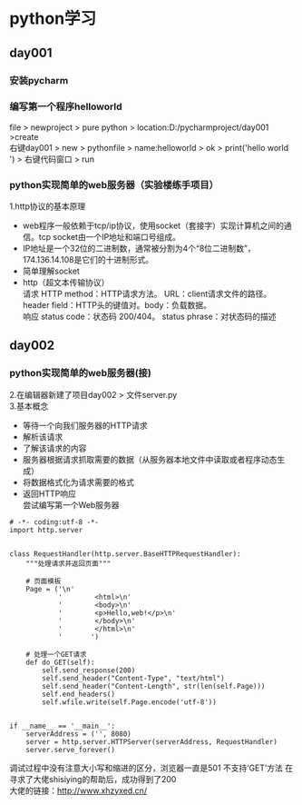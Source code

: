 # python学习
## day001
### 安装pycharm
### 编写第一个程序helloworld
file > newproject > pure python > location:D:/pycharmproject/day001 >create  
右键day001 > new > pythonfile > name:helloworld > ok > print('hello world ') > 右键代码窗口 > run
### python实现简单的web服务器（实验楼练手项目）
1.http协议的基本原理  
* web程序一般依赖于tcp/ip协议，使用socket（套接字）实现计算机之间的通信。tcp socket由一个IP地址和端口号组成。  
* IP地址是一个32位的二进制数，通常被分割为4个“8位二进制数”，174.136.14.108是它们的十进制形式。  
* 简单理解socket  
* http（超文本传输协议）  
请求 HTTP method：HTTP请求方法。 URL：client请求文件的路径。 header field：HTTP头的键值对。body：负载数据。  
响应 status code：状态码 200/404。 status phrase：对状态码的描述
## day002
### python实现简单的web服务器(接)
2.在编辑器新建了项目day002 > 文件server.py  
3.基本概念  
* 等待一个向我们服务器的HTTP请求  
* 解析该请求  
* 了解该请求的内容  
* 服务器根据请求抓取需要的数据（从服务器本地文件中读取或者程序动态生成）  
* 将数据格式化为请求需要的格式  
* 返回HTTP响应  
尝试编写第一个Web服务器
```
# -*- coding:utf-8 -*-
import http.server


class RequestHandler(http.server.BaseHTTPRequestHandler):
    """处理请求并返回页面"""

    # 页面模板
    Page = ('\n'
            '        <html>\n'
            '        <body>\n'
            '        <p>Hello,web!</p>\n'
            '        </body>\n'
            '        </html>\n'
            '       ')

    # 处理一个GET请求
    def do_GET(self):
        self.send_response(200)
        self.send_header("Content-Type", "text/html")
        self.send_header("Content-Length", str(len(self.Page)))
        self.end_headers()
        self.wfile.write(self.Page.encode('utf-8'))


if __name__ == '__main__':
    serverAddress = ('', 8080)
    server = http.server.HTTPServer(serverAddress, RequestHandler)
    server.serve_forever()
```
调试过程中没有注意大小写和缩进的区分，浏览器一直是501 不支持‘GET’方法
在寻求了大佬shisiying的帮助后，成功得到了200  
大佬的链接：http://www.xhzyxed.cn/
